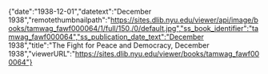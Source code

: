 {"date":"1938-12-01","datetext":"December 1938","remotethumbnailpath":"https://sites.dlib.nyu.edu/viewer/api/image/books/tamwag_fawf000064/1/full/150,/0/default.jpg","ss_book_identifier":"tamwag_fawf000064","ss_publication_date_text":"December 1938","title":"The Fight for Peace and Democracy, December 1938","viewerURL":"https://sites.dlib.nyu.edu/viewer/books/tamwag_fawf000064"}